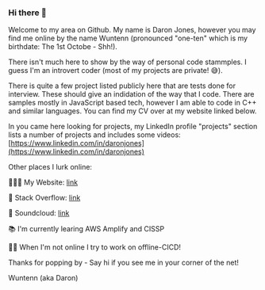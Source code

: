 ### Hi there 👋

Welcome to my area on Github. My name is Daron Jones, however you may find me online by the name Wuntenn (pronounced "one-ten" which is my birthdate: The 1st Octobe - Shh!). 

There isn't much here to show by the way of personal code stammples. I guess I'm an introvert coder (most of my projects are private! 😅).

There is quite a few project listed publicly here that are tests done for interview. These should give an indidation of the way that I code. There are samples mostly in JavaScript based tech, however I am able to
code in C++ and similar languages. You can find my CV over at my website linked below.

In you came here looking for projects, my LinkedIn profile "projects" section lists a number of projects and includes some videos: [https://www.linkedin.com/in/daronjones](https://www.linkedin.com/in/daronjones)

Other places I lurk online:

👨🏾‍💻 My Website: [link](https://www.linkedin.com/in/daronjones)

👾 Stack Overflow: [link](https://stackoverflow.com/users/1054919/daron-jones)

🎹 Soundcloud: [link](https://soundcloud.com/wuntenn)

📚 I'm currently learing AWS Amplify and CISSP

🧘🏿 When I'm not online I try to work on offline-CICD! 

Thanks for popping by - Say hi if you see me in your corner of the net!

Wuntenn (aka Daron)

<!--
**Wuntenn/Wuntenn** is a ✨ _special_ ✨ repository because its `README.md` (this file) appears on your GitHub profile.

Here are some ideas to get you started:

- 🔭 I’m currently working on ...
- 🌱 I’m currently learning ...
- 👯 I’m looking to collaborate on ...
- 🤔 I’m looking for help with ...
- 💬 Ask me about ...
- 📫 How to reach me: ...
- 😄 Pronouns: ...
- ⚡ Fun fact: ...
-->

